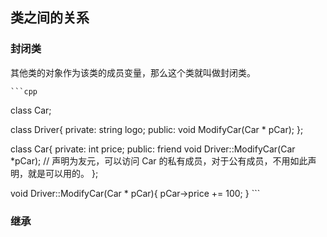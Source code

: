 ## 类之间的关系


### 封闭类

其他类的对象作为该类的成员变量，那么这个类就叫做封闭类。

    ```cpp
class Car;

class Driver{
private:
    string logo;
public:
    void ModifyCar(Car * pCar);
};

class Car{
private:
    int price;
public:
    friend void Driver::ModifyCar(Car *pCar);   // 声明为友元，可以访问 Car 的私有成员，对于公有成员，不用如此声明，就是可以用的。
};

void Driver::ModifyCar(Car * pCar){
    pCar->price += 100;
}
    ```

### 继承




